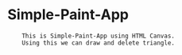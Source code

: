 # Simple-Paint-App
		This is Simple-Paint-App using HTML Canvas.
		Using this we can draw and delete triangle.
